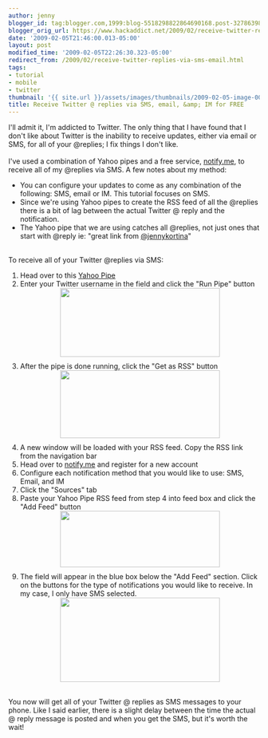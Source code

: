 ```yaml
---
author: jenny
blogger_id: tag:blogger.com,1999:blog-5518298822864690168.post-3278639883691681489
blogger_orig_url: https://www.hackaddict.net/2009/02/receive-twitter-replies-via-sms-email.html
date: '2009-02-05T21:46:00.013-05:00'
layout: post
modified_time: '2009-02-05T22:26:30.323-05:00'
redirect_from: /2009/02/receive-twitter-replies-via-sms-email.html
tags:
- tutorial
- mobile
- twitter
thumbnail: '{{ site.url }}/assets/images/thumbnails/2009-02-05-image-0000.png'
title: Receive Twitter @ replies via SMS, email, &amp; IM for FREE
---
```


I'll admit it, I'm addicted to Twitter.    The only thing that I have found that I don't like about Twitter is the inability to receive updates, either via email or SMS, for all of your @replies; I fix things I don't like.<br/><br/>I've used a combination of Yahoo pipes and a free service, <a href="http://notify.me/">notify.me</a>, to receive all of my @replies via SMS.      A few notes about my method:<br/><ul><li>You can configure your updates to come as any combination of the following: SMS, email or IM.   This tutorial focuses on SMS.<br/></li><li>Since we're using Yahoo pipes to create the RSS feed of all the @replies there is a bit of lag between the actual Twitter @ reply and the notification.</li><li>The Yahoo pipe that we are using catches all @replies, not just ones that start with @reply ie: "great link from <a href="http://twitter.com/jennykortina">@jennykortina</a>"<br/></li></ul><br/>To receive all of your Twitter @replies via SMS:<ol><li>Head over to this <a href="http://pipes.yahoo.com/geekygirldawn/ea0f9c9d6e951617143d4def230d4d3b">Yahoo Pipe</a></li><li>Enter your Twitter username in the field and click the "Run Pipe" button<img alt="" border="0" id="BLOGGER_PHOTO_ID_5299515104605404418" src="{{ site.url }}/assets/images/posts/2009-02-05-image-0000.png" style="margin: 0px auto 10px; display: block; text-align: center;  width: 320px; height: 138px;"/></li><li>After the pipe is done running, click the "Get as RSS" button<img alt="" border="0" id="BLOGGER_PHOTO_ID_5299515308084629202" src="{{ site.url }}/assets/images/posts/2009-02-05-image-0001.png" style="margin: 0px auto 10px; display: block; text-align: center;  width: 320px; height: 136px;"/></li><li>A new window will be loaded with your RSS feed.  Copy the RSS link from the navigation bar</li><li>Head over to <a href="http://notify.me/">notify.me</a> and register for a new account</li><li>Configure each notification method that you would like to use: SMS, Email, and IM</li><li>Click the "Sources" tab</li><li>Paste your Yahoo Pipe RSS feed from step 4 into feed box and click the "Add Feed" button<img alt="" border="0" id="BLOGGER_PHOTO_ID_5299515795593475074" src="{{ site.url }}/assets/images/posts/2009-02-05-image-0002.png" style="margin: 0px auto 10px; display: block; text-align: center;  width: 320px; height: 113px;"/></li><li>The field will appear in the blue box below the "Add Feed" section.  Click on the buttons for the type of notifications you would like to receive.  In my case, I only have SMS selected.<img alt="" border="0" id="BLOGGER_PHOTO_ID_5299516162125841410" src="{{ site.url }}/assets/images/posts/2009-02-05-image-0003.png" style="margin: 0px auto 10px; display: block; text-align: center;  width: 320px; height: 169px;"/></li></ol><br/>You now will get all of your Twitter @ replies as SMS messages to your phone.  Like I said earlier, there is a slight delay between the time the actual @ reply message is posted and when you get the SMS, but it's worth the wait!<a href="http://twitter.com/jennykortina"><br/></a>